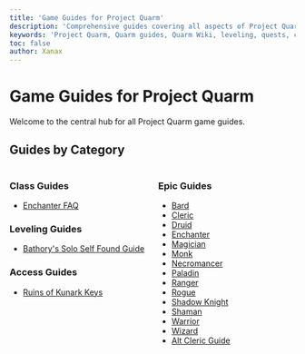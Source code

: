 ```yaml
---
title: 'Game Guides for Project Quarm'
description: 'Comprehensive guides covering all aspects of Project Quarm, including leveling, quests, classes, and more.'
keywords: 'Project Quarm, Quarm guides, Quarm Wiki, leveling, quests, classes, epics, gear, items, stats'
toc: false
author: Xanax
---
```


# Game Guides for Project Quarm

Welcome to the central hub for all Project Quarm game guides.

## Guides by Category

<div style="display: flex;">
    <div style="flex: 1; margin-right: 10px;">
        <h3>Class Guides</h3>
        <ul>
            <li><a href="{{ 'enchanter-faq' | relative_url }}">Enchanter FAQ</a></li>
        </ul>
        <h3>Leveling Guides</h3>
        <ul>
            <li><a href="{{ 'BathorySSFGuide' | relative_url }}">Bathory's Solo Self Found Guide</a></li>
        </ul>
        <h3>Access Guides</h3>
        <ul>
            <li><a href="{{ 'kunarkkeys' | relative_url }}">Ruins of Kunark Keys</a></li>
        </ul>
    </div>
    <div style="flex: 1; margin-left: 10px;">
        <h3>Epic Guides</h3>
        <ul>
            <li><a href="{{ 'bard_epic' | relative_url }}">Bard</a></li>
            <li><a href="{{ 'cleric_epic' | relative_url }}">Cleric</a></li>
            <li><a href="{{ 'druid_epic' | relative_url }}">Druid</a></li>
            <li><a href="{{ 'enchanter_epic' | relative_url }}">Enchanter</a></li>
            <li><a href="{{ 'magician_epic' | relative_url }}">Magician</a></li>
            <li><a href="{{ 'monk_epic' | relative_url }}">Monk</a></li>
            <li><a href="{{ 'necromancer_epic' | relative_url }}">Necromancer</a></li>
            <li><a href="{{ 'paladin_epic' | relative_url }}">Paladin</a></li>
            <li><a href="{{ 'ranger_epic' | relative_url }}">Ranger</a></li>
            <li><a href="{{ 'rogue_epic' | relative_url }}">Rogue</a></li>
            <li><a href="{{ 'shadow_knight_epic' | relative_url }}">Shadow Knight</a></li>
            <li><a href="{{ 'shaman_epic' | relative_url }}">Shaman</a></li>
            <li><a href="{{ 'warrior_epic' | relative_url }}">Warrior</a></li>
            <li><a href="{{ 'wizard_epic' | relative_url }}">Wizard</a></li>
            <li><a href="{{ 'cleric-epic-guide' | relative_url }}">Alt Cleric Guide</a></li>
        </ul>
    </div>
</div>
